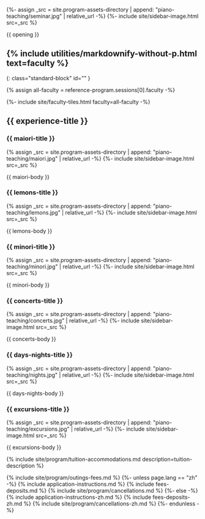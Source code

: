 <section class="standard-block" markdown="1">
{%- assign _src = site.program-assets-directory | append: "piano-teaching/seminar.jpg" | relative_url -%}
{%- include site/sidebar-image.html src=_src %}

{{ opening }}
</section>

<section id="faculty" markdown="1">

## {% include utilities/markdownify-without-p.html text=faculty %}
{: class="standard-block" id="" }

{% assign all-faculty = reference-program.sessions[0].faculty -%}
<div class="standard-block tiles front-of-brochure">
{%- include site/faculty-tiles.html faculty=all-faculty -%}
</div>
</section>

<section class="standard-block" markdown="1">


## {{ experience-title }}

### {{ maiori-title }}

{% assign _src = site.program-assets-directory | append: "piano-teaching/maiori.jpg" | relative_url -%}
{%- include site/sidebar-image.html src=_src %}

{{ maiori-body }}

### {{ lemons-title }}

{% assign _src = site.program-assets-directory | append: "piano-teaching/lemons.jpg" | relative_url -%}
{%- include site/sidebar-image.html src=_src %}

{{ lemons-body }}

### {{ minori-title }}

{% assign _src = site.program-assets-directory | append: "piano-teaching/minori.jpg" | relative_url -%}
{%- include site/sidebar-image.html src=_src %}

{{ minori-body }}

### {{ concerts-title }}

{% assign _src = site.program-assets-directory | append: "piano-teaching/concerts.jpg" | relative_url -%}
{%- include site/sidebar-image.html src=_src %}

{{ concerts-body }}

### {{ days-nights-title }}

{% assign _src = site.program-assets-directory | append: "piano-teaching/nights.jpg" | relative_url -%}
{%- include site/sidebar-image.html src=_src %}

{{ days-nights-body }}

### {{ excursions-title }}

{% assign _src = site.program-assets-directory | append: "piano-teaching/excursions.jpg" | relative_url -%}
{%- include site/sidebar-image.html src=_src %}

{{ excursions-body }}

{% include site/program/tuition-accommodations.md description=tuition-description %}

{% include site/program/outings-fees.md %}
{%- unless page.lang == "zh" -%}
{% include application-instructions.md %}
{% include fees-deposits.md %}
{% include site/program/cancellations.md %}
{%- else -%}
{% include application-instructions-zh.md %}
{% include fees-deposits-zh.md %}
{% include site/program/cancellations-zh.md %}
{%- endunless -%}

</section>